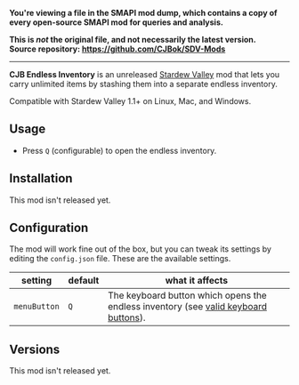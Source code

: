 **You're viewing a file in the SMAPI mod dump, which contains a copy of every open-source SMAPI mod
for queries and analysis.**

**This is _not_ the original file, and not necessarily the latest version.**  
**Source repository: https://github.com/CJBok/SDV-Mods**

----

**CJB Endless Inventory** is an unreleased [Stardew Valley](http://stardewvalley.net/) mod that
lets you carry unlimited items by stashing them into a separate endless inventory.

Compatible with Stardew Valley 1.1+ on Linux, Mac, and Windows.

## Usage
* Press `Q` (configurable) to open the endless inventory.

## Installation
This mod isn't released yet.

## Configuration
The mod will work fine out of the box, but you can tweak its settings by editing the `config.json`
file. These are the available settings.

setting | default | what it affects
------- | ------- | ---------------
`menuButton` | `Q` | The keyboard button which opens the endless inventory (see [valid keyboard buttons](https://msdn.microsoft.com/en-us/library/microsoft.xna.framework.input.keys.aspx)).

## Versions
This mod isn't released yet.
